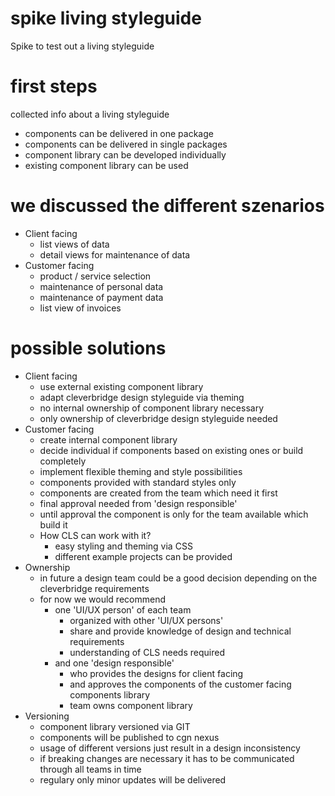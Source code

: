# spike living styleguide
Spike to test out a living styleguide

# first steps
collected info about a living styleguide
- components can be delivered in one package
- components can be delivered in single packages
- component library can be developed individually
- existing component library can be used

# we discussed the different szenarios
- Client facing
    - list views of data
    - detail views for maintenance of data
- Customer facing
    - product / service selection
    - maintenance of personal data
    - maintenance of payment data
    - list view of invoices
    
# possible solutions
- Client facing
    - use external existing component library
    - adapt cleverbridge design styleguide via theming 
    - no internal ownership of component library necessary 
    - only ownership of cleverbridge design styleguide needed
- Customer facing
    - create internal component library
    - decide individual if components based on existing ones or build completely
    - implement flexible theming and style possibilities
    - components provided with standard styles only
    - components are created from the team which need it first
    - final approval needed from 'design responsible'
    - until approval the component is only for the team available which build it
    - How CLS can work with it?
        - easy styling and theming via CSS
        - different example projects can be provided
- Ownership
    - in future a design team could be a good decision depending on the cleverbridge requirements
    - for now we would recommend 
        - one 'UI/UX person' of each team 
            - organized with other 'UI/UX persons'
            - share and provide knowledge of design and technical requirements
            - understanding of CLS needs required
        - and one 'design responsible' 
            - who provides the designs for client facing 
            - and approves the components of the customer facing components library
            - team owns component library 
- Versioning
    - component library versioned via GIT
    - components will be published to cgn nexus
    - usage of different versions just result in a design inconsistency
    - if breaking changes are necessary it has to be communicated through all teams in time
    - regulary only minor updates will be delivered

